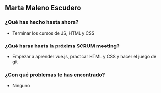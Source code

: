 ## Marta Maleno Escudero
### ¿Qué has hecho hasta ahora?
- Terminar los cursos de JS, HTML y CSS
### ¿Qué haras hasta la próxima SCRUM meeting?
- Empezar a aprender vue.js, practicar HTML y CSS y hacer el juego de git
### ¿Con qué problemas te has encontrado?
- Ninguno
<br><br>
